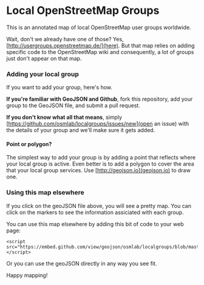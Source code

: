 Local OpenStreetMap Groups
===========

This is an annotated map of local OpenStreetMap user groups worldwide. 

Wait, don't we already have one of those? Yes, [http://usergroups.openstreetmap.de/](here). But that map relies on adding specific code to the OpenStreetMap wiki and consequently, a lot of groups just don't appear on that map. 

### Adding your local group

If you want to add your group, here's how. 

**If you're familiar with GeoJSON and Github**, fork this repository, add your group to the GeoJSON file, and submit a pull request.

**If you don't know what all that means**, simply [https://github.com/osmlab/localgroups/issues/new](open an issue) with the details of your group and we'll make sure it gets added.

#### Point or polygon?

The simplest way to add your group is by adding a point that reflects where your local group is active. Even better is to add a polygon to cover the area that your local group services. Use [http://geojson.io](geojson.io) to draw one.

### Using this map elsewhere

If you click on the geoJSON file above, you will see a pretty map. You can click on the markers to see the information assiciated with each group.

You can use this map elsewhere by adding this bit of code to your web page:

    <script src="https://embed.github.com/view/geojson/osmlab/localgroups/blob/master/osmgroups.geojson"></script>

Or you can use the geoJSON directly in any way you see fit.

Happy mapping!
